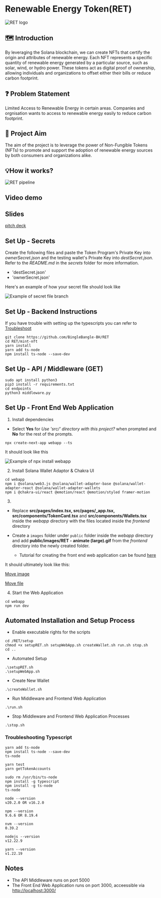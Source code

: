 # Renewable Energy Token(RET)

![RET logo](/images/RET%20-%20logo%20(black).gif)

## 🗺️ Introduction
By leveraging the Solana blockchain, we can create NFTs that certify the origin and attributes of renewable energy. Each NFT represents a specific quantity of renewable energy generated by a particular source, such as solar, wind, or hydro power. These tokens act as digital proof of ownership, allowing individuals and organizations to offset either their bills or reduce carbon footprint.

## ❓ Problem Statement
Limited Access to Renewable Energy in certain areas. Companies and orgnisation wants to access to renewable energy easily to reduce carbon footprint.

## :dart: Project Aim
The aim of the project is to leverage the power of Non-Fungible Tokens (NFTs) to promote and support the adoption of renewable energy sources by both consumers and organizations alike.

## 💡How it works?
![RET pipeline](/images/RET%20-%20pipeline.png)

## Video demo


## Slides

[pitch deck](https://docs.google.com/presentation/d/1FeaY0W1N5DRBbcQR0JUa_vOHqVAtOZNt/edit?usp=sharing&ouid=117867426561413466927&rtpof=true&sd=true)

## Set Up - Secrets
Create the following files and paste the Token Program's Private Key into _ownerSecret.json_ and the testing wallet's Private Key into _destSecret.json_. Refer to the _README.md_ in the _secrets_ folder for more information.
- 'destSecret.json'
- 'ownerSecret.json'

Here's an example of how your secret file should look like

![Example of secret file branch](/images/RET%20-%20file-branch-for-secret.png)

## Set Up - Backend Instructions
If you have trouble with setting up the typescripts you can refer to [Troubleshoot](###-Troubleshooting-Typescript)
```
git clone https://github.com/BingleBangle-BH/RET
cd RET/mint-nft
yarn install
yarn add ts-node
npm install ts-node --save-dev
```

## Set Up - API / Middleware (GET)
```
sudo apt install python3
pip3 install -r requirements.txt
cd endpoints
python3 middleware.py
```


## Set Up - Front End Web Application
1. Install dependencies
- Select **Yes** for _Use 'src/' directory with this project?_ when prompted and **No** for the rest of the prompts.
```
npx create-next-app webapp --ts
```

It should look like this

![Example of npx install webapp](/images/RET%20-%20install-frontend.png)

2. Install Solana Wallet Adaptor & Chakra UI
```
cd webapp
npm i @solana/web3.js @solana/wallet-adapter-base @solana/wallet-adapter-react @solana/wallet-adapter-wallets
npm i @chakra-ui/react @emotion/react @emotion/styled framer-motion
```

3. 
- Replace **src/pages/index.tsx, src/pages/_app.tsx, src/components/TokenCard.tsx** and **src/components/Wallets.tsx** inside the _webapp_ directory with the files located inside the _frontend_ directory
- Create a `images` folder under `public` folder inside the _webapp_ directory and add **public/images/RET - animate (large).gif** from the  _frontend_ directory into the newly created folder.

    - Tutorial for creating the front end web application can be found [here](https://blog.anishde.dev/creating-a-custom-solana-connect-wallet-ui-with-react-and-chakra-ui)


It should ultimately look like this:

[Move image](/images/RET%20-%20move-image.png)

[Move file](/images/RET%20-%20move-files.png)

4. Start the Web Application
```
cd webapp
npm run dev
```

## Automated Installation and Setup Process
- Enable executable rights for the scripts
```
cd /RET/setup
chmod +x setupRET.sh setupWebApp.sh createWallet.sh run.sh stop.sh
cd ..
```
- Automated Setup
```
.\setupRET.sh 
.\setupWebApp.sh 
```
- Create New Wallet
```
.\createWallet.sh
```
- Run Middleware and Frontend Web Application
```
.\run.sh
```
- Stop Middleware and Frontend Web Application Processes
```
.\stop.sh
```

### Troubleshooting Typescript
```
yarn add ts-node
npm install ts-node --save-dev
ts-node
```
```
yarn test
yarn getTokenAccounts
```
```
sudo rm /usr/bin/ts-node
npm install -g typescript
npm install -g ts-node
ts-node
```
```
node --version
v20.2.0 OR v16.2.0

npm --version
9.6.6 OR 8.19.4

nvm --version
0.39.2

nodejs --version
v12.22.9

yarn --version
v1.22.19
```

## Notes
- The API Middleware runs on port 5000
- The Front End Web Application runs on port 3000, acceessible via [http://localhost:3000/](http://localhost:3000/)